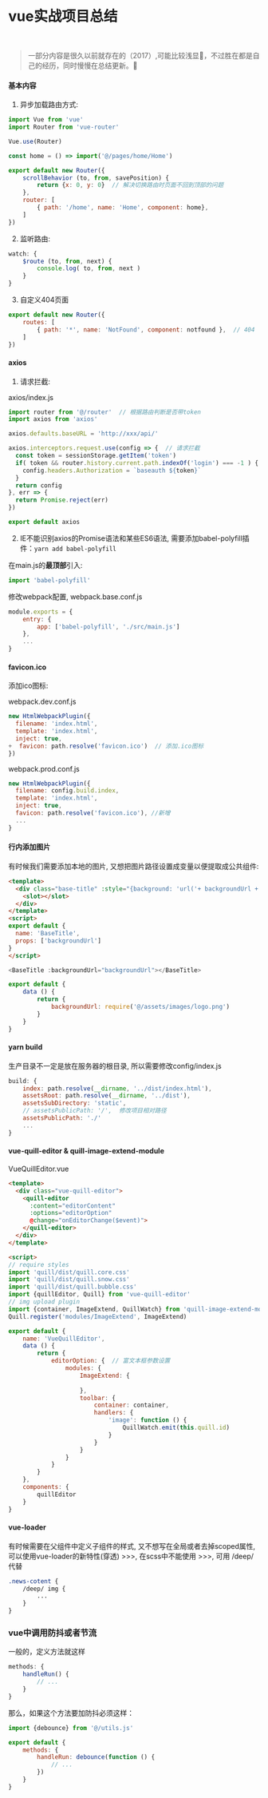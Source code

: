 # vue实战项目总结
<br >

> 一部分内容是很久以前就存在的（2017）,可能比较浅显:rofl:，不过胜在都是自己的经历，同时慢慢在总结更新。:100:

#### 基本内容
1. 异步加载路由方式:

```js
import Vue from 'vue'
import Router from 'vue-router'

Vue.use(Router)

const home = () => import('@/pages/home/Home')

export default new Router({
    scrollBehavior (to, from, savePosition) {
        return {x: 0, y: 0}  // 解决切换路由时页面不回到顶部的问题
    },
    router: [
        { path: '/home', name: 'Home', component: home},
    ]
})
```

2. 监听路由:

```js
watch: {
    $route (to, from, next) {
        console.log( to, from, next )
    }
}

```
3. 自定义404页面

```js
export default new Router({
    routes: [
        { path: '*', name: 'NotFound', component: notfound },  // 404
    ]
})
```

#### axios

1. 请求拦截:

axios/index.js
```js
import router from '@/router'  // 根据路由判断是否带token
import axios from 'axios'

axios.defaults.baseURL = 'http://xxx/api/'

axios.interceptors.request.use(config => {  // 请求拦截
  const token = sessionStorage.getItem('token')
  if( token && router.history.current.path.indexOf('login') === -1 ) {  // 登录页不带token
    config.headers.Authorization = `baseauth ${token}`
  }
  return config
}, err => {
  return Promise.reject(err)
})

export default axios
```

2. IE不能识别axios的Promise语法和某些ES6语法, 需要添加babel-polyfill插件：`yarn add babel-polyfill`

在main.js的**最顶部**引入: 

```js
import 'babel-polyfill'
```

修改webpack配置, webpack.base.conf.js

```js
module.exports = {
    entry: {
        app: ['babel-polyfill', './src/main.js']
    },
    ...
}
```

#### favicon.ico

添加ico图标:

webpack.dev.conf.js

```js
new HtmlWebpackPlugin({
  filename: 'index.html',
  template: 'index.html',
  inject: true,
+  favicon: path.resolve('favicon.ico')  // 添加.ico图标
})
```

webpack.prod.conf.js
```js
new HtmlWebpackPlugin({
  filename: config.build.index,
  template: 'index.html',
  inject: true,
  favicon: path.resolve('favicon.ico'), //新增
  ...
}
```

#### 行内添加图片

有时候我们需要添加本地的图片, 又想把图片路径设置成变量以便提取成公共组件:

```html
<template>
  <div class="base-title" :style="{background: 'url('+ backgroundUrl +') no-repeat center/cover'}">
    <slot></slot>
  </div>
</template>
<script>
export default {
  name: 'BaseTitle',
  props: ['backgroundUrl']
}
</script>
```

```js
<BaseTitle :backgroundUrl="backgroundUrl"></BaseTitle>

export default {
    data () {
        return {
            backgroundUrl: require('@/assets/images/logo.png')
        }
    }
}
```

#### yarn build

生产目录不一定是放在服务器的根目录, 所以需要修改config/index.js
```js
build: {
    index: path.resolve(__dirname, '../dist/index.html'),
    assetsRoot: path.resolve(__dirname, '../dist'),
    assetsSubDirectory: 'static',
    // assetsPublicPath: '/',  修改项目相对路径
    assetsPublicPath: './'
    ...
}
```

#### vue-quill-editor & quill-image-extend-module

VueQuillEditor.vue

```html js
<template>
  <div class="vue-quill-editor">
    <quill-editor 
      :content="editorContent"
      :options="editorOption"
      @change="onEditorChange($event)">
    </quill-editor>
  </div>
</template>

<script>
// require styles
import 'quill/dist/quill.core.css'
import 'quill/dist/quill.snow.css'
import 'quill/dist/quill.bubble.css'
import {quillEditor, Quill} from 'vue-quill-editor'
// img upload plugin
import {container, ImageExtend, QuillWatch} from 'quill-image-extend-module'
Quill.register('modules/ImageExtend', ImageExtend)

export default {
    name: 'VueQuillEditor',
    data () {
        return {
            editorOption: {  // 富文本框参数设置
                modules: {
                    ImageExtend: {
                        
                    },
                    toolbar: {
                        container: container,
                        handlers: {
                            'image': function () {
                                QuillWatch.emit(this.quill.id)
                            }
                        }
                    }
                }
            }
        }
    },
    components: {
        quillEditor
    }
}
```

#### vue-loader

有时候需要在父组件中定义子组件的样式, 又不想写在全局或者去掉scoped属性, 可以使用vue-loader的新特性(穿透) >>>, 在scss中不能使用 >>>, 可用 /deep/ 代替

```css
.news-cotent {
    /deep/ img {
        ...
    }
}
```

### vue中调用防抖或者节流

一般的，定义方法就这样

``` js
methods: {
    handleRun() {
        // ...
    }
}
```

那么，如果这个方法要加防抖必须这样：

``` js
import {debounce} from '@/utils.js'

export default {
    methods: {
        handleRun: debounce(function () {
            // ...
        })
    }
}
```

####
